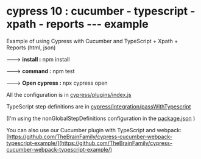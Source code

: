 # cypress 10 : cucumber - typescript - xpath - reports --- example
Example of using Cypress with Cucumber and TypeScript + Xpath + Reports (html, json)

---> **install :** npm install

---> **command :** npm test

---> **Open cypress :** npx cypress open

All the configuration is in [cypress/plugins/index.js](cypress/plugins/index.js)

TypeScript step definitions are in [cypress/integration/passWithTypescript](cypress/integration/passWithTypescript)

(I'm using the nonGlobalStepDefinitions configuration in the [package.json](package.json) )

You can also use our Cucumber plugin with TypeScript and webpack: [https://github.com/TheBrainFamily/cypress-cucumber-webpack-typescript-example/](https://github.com/TheBrainFamily/cypress-cucumber-webpack-typescript-example/)
